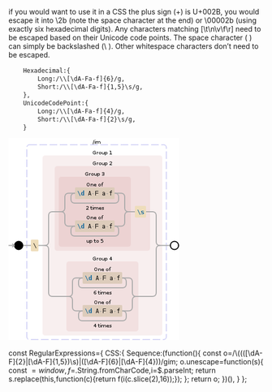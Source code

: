 if you would want to use it in a CSS the plus sign (+) is U+002B,
you would escape it into \2b (note the space character at the end)
or \00002b (using exactly six hexadecimal digits).
Any characters matching [\t\n\v\f\r] need to be escaped based on their Unicode code points.
The space character ( ) can simply be backslashed (\ ). Other whitespace characters don’t need to be escaped.

		Hexadecimal:{
			Long:/\\[\dA-Fa-f]{6}/g,
			Short:/\\[\dA-Fa-f]{1,5}\s/g,
		},
		UnicodeCodePoint:{
			Long:/\\[\dA-Fa-f]{4}/g,
			Short:/\\[\dA-Fa-f]{2}\s/g,
		}
		
		
![Regular expression visualization](https://github.com/FabioVergani/js-unescapeCssSequences/blob/master/RegularExpressionVisualization.png)


const RegularExpressions={
 CSS:{
	Sequence:(function(){
	 const o=/\\((([\dA-F]{2}|[\dA-F]{1,5})\s)|([\dA-F]{6}|[\dA-F]{4}))/gim;
	 o.unescape=function(s){
		const $=window,f=$.String.fromCharCode,i=$.parseInt;
		return s.replace(this,function(c){return f(i(c.slice(2),16));});
	 };
	 return o;
	})(),
 }
};

